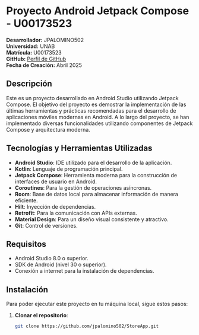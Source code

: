 # Proyecto Android Jetpack Compose - U00173523

**Desarrollador:** JPALOMINO502  
**Universidad:** UNAB  
**Matrícula:** U00173523  
**GitHub:** [Perfil de GitHub](https://avatars.githubusercontent.com/u/145731338?v=4)  
**Fecha de Creación:** Abril 2025

## Descripción

Este es un proyecto desarrollado en Android Studio utilizando Jetpack Compose. El objetivo del proyecto es demostrar la implementación de las últimas herramientas y prácticas recomendadas para el desarrollo de aplicaciones móviles modernas en Android. A lo largo del proyecto, se han implementado diversas funcionalidades utilizando componentes de Jetpack Compose y arquitectura moderna.

## Tecnologías y Herramientas Utilizadas

- **Android Studio**: IDE utilizado para el desarrollo de la aplicación.
- **Kotlin**: Lenguaje de programación principal.
- **Jetpack Compose**: Herramienta moderna para la construcción de interfaces de usuario en Android.
- **Coroutines**: Para la gestión de operaciones asíncronas.
- **Room**: Base de datos local para almacenar información de manera eficiente.
- **Hilt**: Inyección de dependencias.
- **Retrofit**: Para la comunicación con APIs externas.
- **Material Design**: Para un diseño visual consistente y atractivo.
- **Git**: Control de versiones.

## Requisitos

- Android Studio 8.0 o superior.
- SDK de Android (nivel 30 o superior).
- Conexión a internet para la instalación de dependencias.

## Instalación

Para poder ejecutar este proyecto en tu máquina local, sigue estos pasos:

1. **Clonar el repositorio**:
   ```bash
   git clone https://github.com/jpalomino502/StoreApp.git
